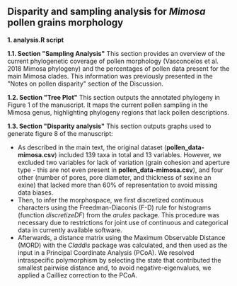 ## Disparity and sampling analysis for _Mimosa_ pollen grains morphology

**1. analysis.R script**

**1.1. Section "Sampling Analysis"**
This section provides an overview of the current phylogenetic coverage of pollen morphology (Vasconcelos et al. 2018 Mimosa phylogeny) and the percentages of pollen data present for the main Mimosa clades. This information was previously presented in the "Notes on pollen disparity" section of the Discussion.

**1.2. Section "Tree Plot"**
This section outputs the annotated phylogeny in Figure 1 of the manuscript. It maps the current pollen sampling in the Mimosa genus, highlighting phylogeny regions that lack pollen descriptions.

**1.3. Section "Disparity analysis"**
This section outputs graphs used to generate figure 8 of the manuscript:
- As described in the main text, the original dataset (**pollen_data-mimosa.csv**) included 139 taxa in total and 13 variables. However, we excluded two variables for lack of variation (grain cohesion and aperture type - this are not even present in **pollen_data-mimosa.csv**), and four other (number of pores, pore diameter, and thickness of sexine an exine) that lacked more than 60% of representation to avoid missing data biases.
- Then, to infer the morphospace, we first discretized continuous characters using the Freedman-Diaconis (F-D) rule for histograms (function _discretizeDF_) from the _arules_ package. This procedure was necessary due to restrictions for joint use of continuous and categorical data in currently available software.
- Afterwards, a distance matrix using the Maximum Observable Distance (MORD) with the _Claddis_ package was calculated, and then used as the input in a Principal Coordinate Analysis (PCoA). We resolved intraspecific polymorphism by selecting the state that contributed the smallest pairwise distance and, to avoid negative-eigenvalues, we applied a Cailliez correction to the PCoA.
